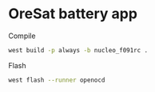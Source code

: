 # OreSat battery app

Compile

```bash
west build -p always -b nucleo_f091rc .
```

Flash

```bash
west flash --runner openocd
```
